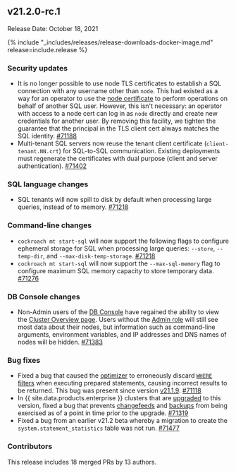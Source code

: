 ## v21.2.0-rc.1

Release Date: October 18, 2021

{% include "_includes/releases/release-downloads-docker-image.md" release=include.release %}

<h3 id="v21-2-0-rc-1-security-updates">Security updates</h3>

- It is no longer possible to use node TLS certificates to establish a SQL connection with any username other than `node`. This had existed as a way for an operator to use the [node certificate](https://www.cockroachlabs.com/docs/v21.2/authentication#using-digital-certificates-with-cockroachdb) to perform operations on behalf of another SQL user. However, this isn't necessary: an operator with access to a node cert can log in as `node` directly and create new credentials for another user.  By removing this facility, we tighten the guarantee that the principal in the TLS client cert always matches the SQL identity. [#71188][#71188]
- Multi-tenant SQL servers now reuse the tenant client certificate (`client-tenant.NN.crt`) for SQL-to-SQL communication. Existing deployments must regenerate the certificates with dual purpose (client and server authentication). [#71402][#71402]

<h3 id="v21-2-0-rc-1-sql-language-changes">SQL language changes</h3>

- SQL tenants will now spill to disk by default when processing large queries, instead of to memory. [#71218][#71218]

<h3 id="v21-2-0-rc-1-command-line-changes">Command-line changes</h3>

- `cockroach mt start-sql` will now support the following flags to configure ephemeral storage for SQL when processing large queries: `--store`, `--temp-dir`, and `--max-disk-temp-storage`. [#71218][#71218]
- `cockroach mt start-sql` will now support the `--max-sql-memory` flag to configure maximum SQL memory capacity to store temporary data. [#71276][#71276]

<h3 id="v21-2-0-rc-1-db-console-changes">DB Console changes</h3>

- Non-Admin users of the [DB Console](https://www.cockroachlabs.com/docs/v21.2/ui-overview) have regained the ability to view the [Cluster Overview page](https://www.cockroachlabs.com/docs/v21.2/ui-cluster-overview-page). Users without the [Admin role](https://www.cockroachlabs.com/docs/v21.2/security-reference/authorization#admin-role) will still see most data about their nodes, but information such as command-line arguments, environment variables, and IP addresses and DNS names of nodes will be hidden. [#71383][#71383]

<h3 id="v21-2-0-rc-1-bug-fixes">Bug fixes</h3>

- Fixed a bug that caused the [optimizer](https://www.cockroachlabs.com/docs/v21.2/cost-based-optimizer) to erroneously discard [`WHERE` filters](https://www.cockroachlabs.com/docs/v21.2/selection-queries) when executing prepared statements, causing incorrect results to be returned. This bug was present since version [v21.1.9](v21.1.html#v21-1-9). [#71118][#71118]
- In {{ site.data.products.enterprise }} clusters that are [upgraded](https://www.cockroachlabs.com/docs/v21.2/upgrade-cockroach-version) to this version, fixed a bug that prevents [changefeeds](https://www.cockroachlabs.com/docs/v21.2/change-data-capture-overview) and [backups](https://www.cockroachlabs.com/docs/v21.2/take-full-and-incremental-backups) from being exercised as of a point in time prior to the upgrade. [#71319][#71319]
- Fixed a bug from an earlier v21.2 beta whereby a migration to create the `system.statement_statistics` table was not run. [#71477][#71477]

<h3 id="v21-2-0-rc-1-contributors">Contributors</h3>

This release includes 18 merged PRs by 13 authors.

[#71118]: https://github.com/cockroachdb/cockroach/pull/71118
[#71188]: https://github.com/cockroachdb/cockroach/pull/71188
[#71218]: https://github.com/cockroachdb/cockroach/pull/71218
[#71276]: https://github.com/cockroachdb/cockroach/pull/71276
[#71319]: https://github.com/cockroachdb/cockroach/pull/71319
[#71383]: https://github.com/cockroachdb/cockroach/pull/71383
[#71402]: https://github.com/cockroachdb/cockroach/pull/71402
[#71477]: https://github.com/cockroachdb/cockroach/pull/71477
